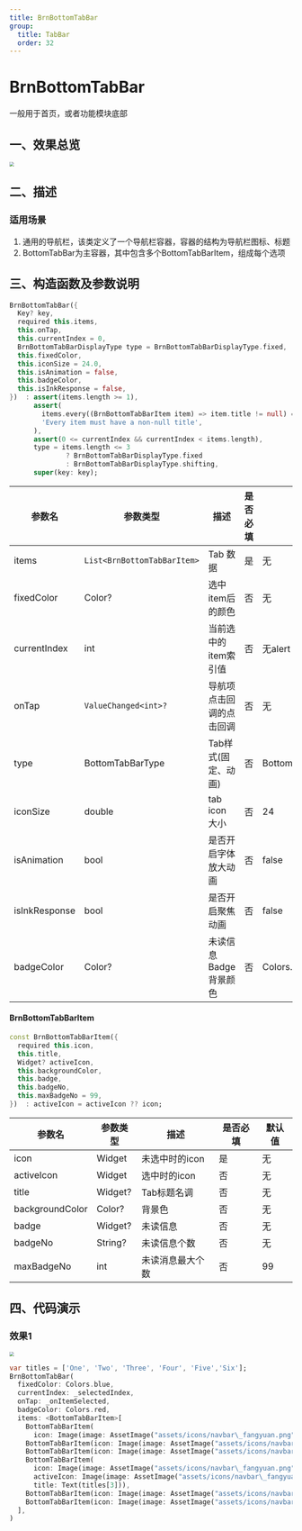 ```yaml
---
title: BrnBottomTabBar
group:
  title: TabBar
  order: 32
---
```



# BrnBottomTabBar

一般用于首页，或者功能模块底部

## 一、效果总览

<img src="./img/BrnBottomTabBar.png" style="zoom:50%;" />

## 二、描述
### 适用场景

1. 通用的导航栏，该类定义了一个导航栏容器，容器的结构为导航栏图标、标题
2. BottomTabBar为主容器，其中包含多个BottomTabBarItem，组成每个选项

## 三、构造函数及参数说明


```dart
BrnBottomTabBar({
  Key? key,
  required this.items,
  this.onTap,
  this.currentIndex = 0,
  BrnBottomTabBarDisplayType type = BrnBottomTabBarDisplayType.fixed,
  this.fixedColor,
  this.iconSize = 24.0,
  this.isAnimation = false,
  this.badgeColor,
  this.isInkResponse = false,
})  : assert(items.length >= 1),
      assert(
        items.every((BrnBottomTabBarItem item) => item.title != null) == true,
        'Every item must have a non-null title',
      ),
      assert(0 <= currentIndex && currentIndex < items.length),
      type = items.length <= 3
              ? BrnBottomTabBarDisplayType.fixed
              : BrnBottomTabBarDisplayType.shifting,
      super(key: key);
```


| **参数名** | **参数类型** | **描述** | **是否必填** | **默认值** |
| --- | --- | --- | --- | --- |
| items | `List<BrnBottomTabBarItem>` | Tab 数据 |  是 | 无 |
| fixedColor | Color? | 选中item后的颜色 | 否 | 无 |
| currentIndex | int | 当前选中的item索引值 | 否 | 无alert |
| onTap | `ValueChanged<int>?` | 导航项点击回调的点击回调 | 否 | 无 |
| type | BottomTabBarType | Tab样式(固定、动画) | 否 | BottomTabBarType.fixed |
| iconSize | double | tab icon 大小 | 否 | 24 |
| isAnimation | bool | 是否开启字体放大动画 | 否 | false |
| isInkResponse | bool | 是否开启聚焦动画 | 否 | false |
| badgeColor | Color? | 未读信息Badge背景颜色 | 否 | Colors.Red |

#### BrnBottomTabBarItem

```dart
const BrnBottomTabBarItem({
  required this.icon,
  this.title,
  Widget? activeIcon,
  this.backgroundColor,
  this.badge,
  this.badgeNo,
  this.maxBadgeNo = 99,
})  : activeIcon = activeIcon ?? icon;
```



| **参数名** | **参数类型** | **描述** | **是否必填** | **默认值** |
| --- | --- | --- | --- | --- |
| icon | Widget | 未选中时的icon | 是 | 无 |
| activeIcon | Widget | 选中时的icon | 否 | 无 |
| title | Widget? | Tab标题名调 | 否 | 无 |
| backgroundColor | Color? | 背景色 | 否 | 无 |
| badge | Widget? | 未读信息 | 否 | 无 |
| badgeNo | String? | 未读信息个数 | 否 | 无 |
| maxBadgeNo | int | 未读消息最大个数 | 否 | 99 |

## 四、代码演示

### 效果1

<img src="./img/BrnBottomTabBar.png" style="zoom:50%;" />



```dart
var titles = ['One', 'Two', 'Three', 'Four', 'Five','Six'];  
BrnBottomTabBar(  
  fixedColor: Colors.blue,  
  currentIndex: _selectedIndex,  
  onTap: _onItemSelected,  
  badgeColor: Colors.red,  
  items: <BottomTabBarItem>[  
    BottomTabBarItem(  
      icon: Image(image: AssetImage("assets/icons/navbar\_fangyuan.png")),activeIcon: Image(image: AssetImage("assets/icons/navbar\_fangyuan.png")), title: Text(titles[0])),  
    BottomTabBarItem(icon: Image(image: AssetImage("assets/icons/navbar\_fangyuan.png")), title: Text(titles[1])),  
    BottomTabBarItem(icon: Image(image: AssetImage("assets/icons/navbar\_fangyuan.png")), title: Text(titles[2])),  
    BottomTabBarItem(  
      icon: Image(image: AssetImage("assets/icons/navbar\_fangyuan.png")),  
      activeIcon: Image(image: AssetImage("assets/icons/navbar\_fangyuan.png")),  
      title: Text(titles[3])),  
    BottomTabBarItem(icon: Image(image: AssetImage("assets/icons/navbar\_fangyuan.png")), title: Text(titles[4])),  
    BottomTabBarItem(icon: Image(image: AssetImage("assets/icons/navbar\_fangyuan.png")), title: Text(titles[5])),  
  ],  
)
```
